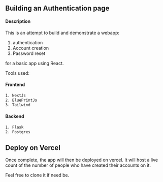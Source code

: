 
## Building an Authentication page

#### Description

This is an attempt to build and demonstrate a webapp:
1. authentication
2. Account creation
3. Password reset

for a basic app using React.

Tools used:

#### Frontend
```bash
1. NextJs
2. BluePrintJs
3. Tailwind
```

#### Backend

```bash
1. Flask
2. Postgres
```

## Deploy on Vercel

Once complete, the app will then be deployed on vercel.
It will host a live count of the number of people who have created their accounts on it.

Feel free to clone it if need be.